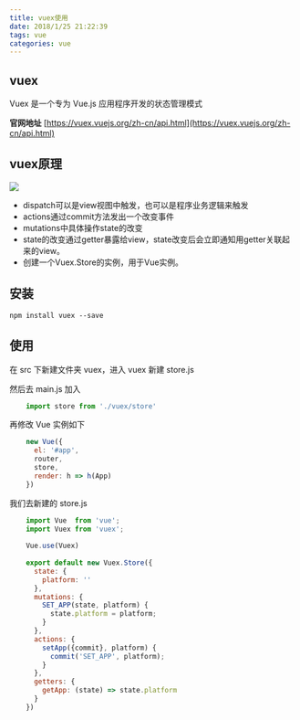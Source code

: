 ```yaml
---
title: vuex使用
date: 2018/1/25 21:22:39 
tags: vue
categories: vue
---
```


## vuex
Vuex 是一个专为 Vue.js 应用程序开发的状态管理模式

**官网地址**
[https://vuex.vuejs.org/zh-cn/api.html](https://vuex.vuejs.org/zh-cn/api.html)

## vuex原理
![](https://i.imgur.com/Z81hKSZ.png)

- dispatch可以是view视图中触发，也可以是程序业务逻辑来触发
- actions通过commit方法发出一个改变事件
- mutations中具体操作state的改变
- state的改变通过getter暴露给view，state改变后会立即通知用getter关联起来的view。
- 创建一个Vuex.Store的实例，用于Vue实例。

## 安装
`npm install vuex --save`

## 使用
在 src 下新建文件夹 vuex，进入 vuex 新建 store.js

然后去 main.js 加入
```js
	import store from './vuex/store'
```
再修改 Vue 实例如下
```js
	new Vue({
	  el: '#app',
	  router,
	  store,
	  render: h => h(App)
	})
```
我们去新建的 store.js
```js
	import Vue  from 'vue';
	import Vuex from 'vuex';
	
	Vue.use(Vuex)
	
	export default new Vuex.Store({
	  state: {
	    platform: ''
	  },
	  mutations: {
	    SET_APP(state, platform) {
	      state.platform = platform;
	    }
	  },
	  actions: {
	    setApp({commit}, platform) {
	      commit('SET_APP', platform);
	    }
	  },
	  getters: {
	    getApp: (state) => state.platform
	  }
	})
```
